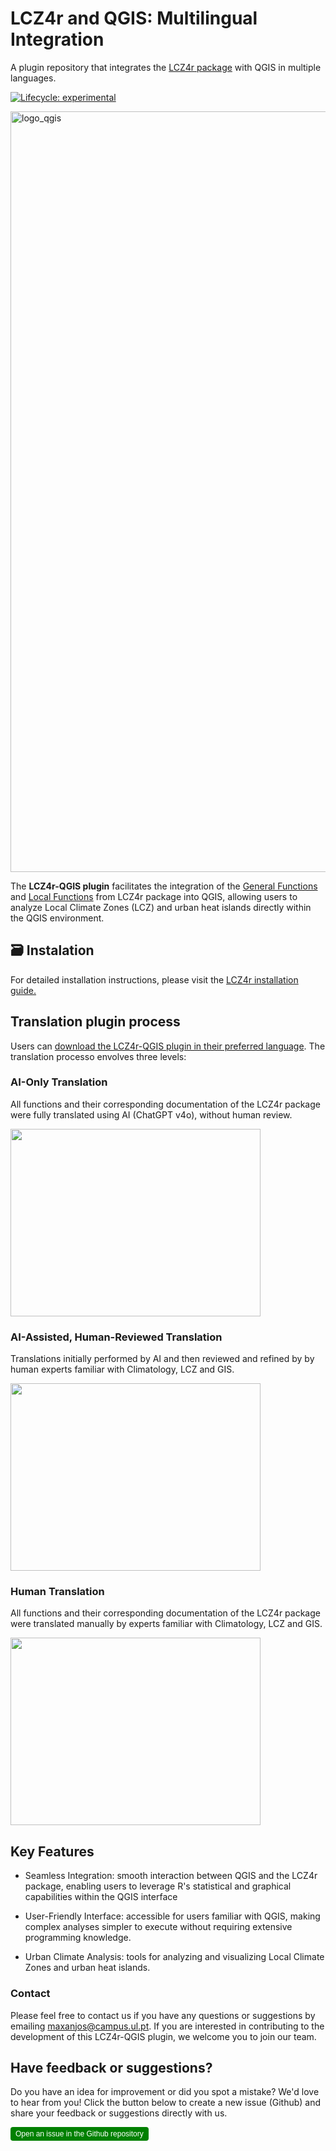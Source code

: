 # LCZ4r and QGIS: Multilingual Integration
A plugin repository that integrates the [LCZ4r package](https://github.com/ByMaxAnjos/LCZ4r) with QGIS in multiple languages. 

  <!-- badges: start -->
  [![Lifecycle: experimental](https://img.shields.io/badge/lifecycle-experimental-orange.svg)](https://lifecycle.r-lib.org/articles/stages.html#experimental)
  <!-- badges: end -->

<img width="1217" alt="logo_qgis" src="https://github.com/user-attachments/assets/68cdca10-c1d5-4755-8d73-351af809552a">

The **LCZ4r-QGIS plugin** facilitates the integration of the [General Functions](https://bymaxanjos.github.io/LCZ4r/articles/Introd_genera_LCZ4r.html) and [Local Functions](https://bymaxanjos.github.io/LCZ4r/articles/Introd_local_LCZ4r.html) from LCZ4r package into QGIS, allowing users to analyze Local Climate Zones (LCZ) and urban heat islands directly within the QGIS environment.

## 🗃️ Instalation 

For detailed installation instructions, please visit the [LCZ4r installation guide.](https://bymaxanjos.github.io/LCZ4r/articles/instalation_lcz4r_qgis.html)

## Translation plugin process
Users can [download the LCZ4r-QGIS plugin in their preferred language](https://bymaxanjos.github.io/LCZ4r/articles/multilingual_lcz4r_qgis.html). The translation processo envolves three levels:

### AI-Only Translation
All functions and their corresponding documentation of the LCZ4r package were fully translated using AI (ChatGPT v4o), without human review.

<img src="https://github.com/user-attachments/assets/2b2312d0-bb71-4c80-b6db-4048e315fbee" width="400" height="300">

### AI-Assisted, Human-Reviewed Translation
Translations initially performed by AI and then reviewed and refined by  by human experts familiar with Climatology, LCZ and GIS.

<img src="https://github.com/user-attachments/assets/ed21bd61-b2c5-4dbb-9601-6485292d7b4c" width="400" height="300">


### Human Translation
All functions and their corresponding documentation of the LCZ4r package were translated manually by experts familiar with Climatology, LCZ and GIS.

<img src="https://github.com/user-attachments/assets/b30e9a14-0730-403d-8cd5-19ab70baa3ec" width="400" height="300">


## Key Features
* Seamless Integration: smooth interaction between QGIS and the LCZ4r package, enabling users to leverage R's statistical and graphical capabilities within the QGIS interface 

* User-Friendly Interface: accessible for users familiar with QGIS, making complex analyses simpler to execute without requiring extensive programming knowledge.

* Urban Climate Analysis: tools for analyzing and visualizing Local Climate Zones and urban heat islands.


### Contact
Please feel free to contact us if you have any questions or suggestions by emailing [maxanjos\@campus.ul.pt](mailto:maxanjos@campus.ul.pt). If you are interested in contributing to the development of this LCZ4r-QGIS plugin, we welcome you to join our team.

## Have feedback or suggestions?
Do you have an idea for improvement or did you spot a mistake? We'd love to hear from you! Click the button below to create a new issue (Github) and share your feedback or suggestions directly with us.

<button type="button" class="btn" style="background-color: #008000; color: white; padding: .25rem .5rem; font-size: .75rem; border: none; border-radius: .25rem;">
  <a href='https://github.com/ByMaxAnjos/QGIS-LCZ4r-Multilingual/issues/new'style="text-decoration: none; color: white;">
    Open an issue in the Github repository
  </a>
</button>

